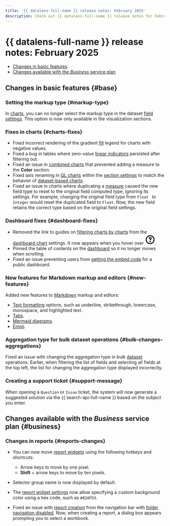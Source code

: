 ```yaml
---
title: '{{ datalens-full-name }} release notes: February 2025'
description: Check out {{ datalens-full-name }} release notes for February 2025.
---
```


# {{ datalens-full-name }} release notes: February 2025


* [Changes in basic features](#base)
* [Changes available with the _Business_ service plan](#business)

## Changes in basic features {#base}



### Setting the markup type {#markup-type}

In [charts](../concepts/chart/dataset-based-charts.md), you can no longer select the markup type in the dataset [field settings](../concepts/chart/settings.md#measure-settings). This option is now only available in the visualization sections.

### Fixes in charts {#charts-fixes}

* Fixed incorrect rendering of the gradient [fill](../concepts/chart/settings.md#color-settings) legend for charts with negative values.
* Fixed a bug in tables where zero-value [linear indicators](../visualization-ref/table-chart.md#add-linear-indicator) persisted after filtering out.
* Fixed an issue in [combined charts](../visualization-ref/combined-chart.md) that prevented adding a measure to the **Color** section.
* Fixed axis renaming in [QL charts](../concepts/chart/ql-charts.md) within the [section settings](../concepts/chart/settings.md#section-settings) to match the behavior of [dataset-based charts](../concepts/chart/index.md).
* Fixed an issue in charts where duplicating a [measure](../concepts/chart/settings.md#indicator-settings) caused the new field type to reset to the original field computed type, ignoring its settings. For example, changing the original field type from `Float ` to `Integer` would reset the duplicated field to `Float`. Now, the new field retains the correct type based on the original field settings.

### Dashboard fixes {#dashboard-fixes}

* Removed the link to guides on [filtering charts by charts](../dashboard/chart-chart-filtration.md#using) from the [dashboard chart](../operations/dashboard/add-chart.md) settings. It now appears when you hover over ![image](../../_assets/console-icons/circle-question.svg).
* Pinned the table of contents on the [dashboard](../concepts/dashboard.md) so it no longer moves when scrolling.
* Fixed an issue preventing users from [getting the embed code](../security/embedded-objects.md#get-code) for a public dashboard.

### New features for Markdown markup and editors {#new-features}

Added new features to [Markdown](../dashboard/markdown.md) markup and editors:

* [Text formatting](../dashboard/markdown.md#emphasizing) options, such as underline, strikethrough, lowercase, monospace, and highlighted text.
* [Tabs](../dashboard/markdown.md#tabs).
* [Mermaid diagrams](../dashboard/markdown.md#mermaid).
* [Emoji](../dashboard/markdown.md#emoji).

### Aggregation type for bulk dataset operations {#bulk-changes-aggregations}

Fixed an issue with changing the aggregation type in bulk [dataset](../dataset/index.md) operations. Earlier, when filtering the list of fields and selecting all fields at the top left, the list for changing the aggregation type displayed incorrectly.



### Creating a support ticket {#support-message}

When opening a `Question` or `Issue` ticket, the system will now generate a suggested solution via the {{ search-api-full-name }} based on the subject you enter.

## Changes available with the _Business_ service plan {#business}

### Changes in reports {#reports-changes}

* You can now move [report widgets](../reports/report-operations.md#add-widget) using the following hotkeys and shortcuts:

  * Arrow keys to move by one pixel.
  * **Shift** + arrow keys to move by ten pixels.

* Selector group name is now displayed by default.

* The [report widget settings](../reports/report-operations.md#add-widget) now allow specifying a custom background color using a hex code, such as `#82AFD3`.

* Fixed an issue with [report creation](../reports/report-operations.md#create-report) from the navigation bar with [folder navigation disabled](../settings/disable-folder-navigation.md). Now, when creating a report, a dialog box appears prompting you to select a workbook.

